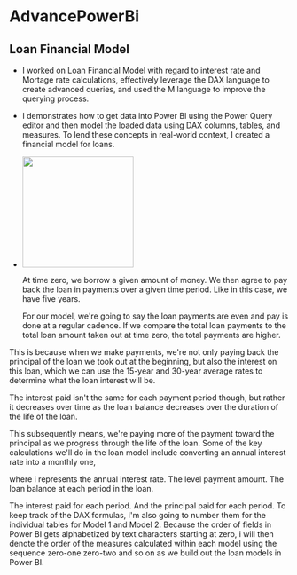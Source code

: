 # AdvancePowerBi

## Loan Financial Model
 
- I worked on  Loan Financial Model with regard to interest rate and Mortage rate calculations, effectively leverage the DAX language to create advanced queries, and used the M language to improve the querying process.
 
- I demonstrates how to get data into Power BI using the Power Query editor and then model the loaded data using DAX columns, tables, and measures. To lend these concepts in real-world context, I created a financial model for loans.
- 
   <img src="https://user-images.githubusercontent.com/56441231/200066043-5a915600-fb8f-48c1-9354-40c78ba90dcd.png" width="200" height="200" />
   
    At time zero, we borrow a given amount of money. We then agree to pay back the loan in payments over a given time period. Like in this case, we have five years.
    
    For our model, we're going to say the loan payments are even and pay is done at a regular cadence. If we compare the total loan payments to the total loan amount taken out at time zero, the total payments are higher. 
    
This is because when we make payments, we're not only paying back the principal of the loan we took out at the beginning, but also the interest on this loan, which we can use the 15-year and 30-year average rates to determine what the loan interest will be.

The interest paid isn't the same for each payment period though, but rather it decreases over time as the loan balance decreases over the duration of the life of the loan. 

This subsequently means, we're paying more of the payment toward the principal as we progress through the life of the loan. Some of the key calculations we'll do in the loan model include converting an annual interest rate into a monthly one, 

where i represents the annual interest rate. The level payment amount. The loan balance at each period in the loan. 

The interest paid for each period. And the principal paid for each period. To keep track of the DAX formulas, I'm also going to number them for the individual tables for Model 1 and Model 2. Because the order of fields in Power BI gets alphabetized by text characters starting at zero, i will  then denote the order of the measures calculated within each model using the sequence zero-one zero-two and so on as we build out the loan models in Power BI.






